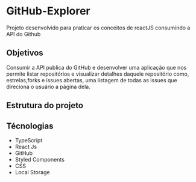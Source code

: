 # GitHub-Explorer
Projeto desenvolvido para praticar os conceitos de reactJS consumindo a API do Github
<h2>Objetivos</h2>
<p>Consumir a API publica do GitHub e desenvolver uma aplicação que nos permite
  listar repositórios e visualizar detalhes daquele repositório como, estrelas,forks
  e issues abertas, uma listagem de todas as issues que direciona o usuário a página dela.
</p>
<h2>Estrutura do projeto</h2>
<h2>Técnologias</h2>
<ul>
  <li>TypeScript</li>
  <li>React Js</li>
  <li>GitHub</li>
  <li>Styled Components</li>
  <li>CSS</li>
  <li>Local Storage</li>
</ul>
